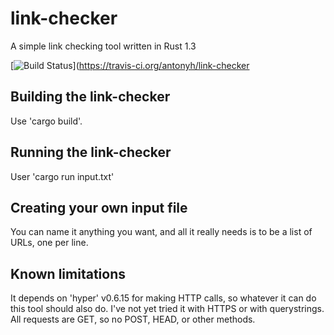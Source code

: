 # link-checker
A simple link checking tool written in Rust 1.3

[![Build Status](https://travis-ci.org/antonyh/link-checker.svg)](https://travis-ci.org/antonyh/link-checker

## Building the link-checker

Use 'cargo build'.

## Running the link-checker

User 'cargo run input.txt'

## Creating your own input file

You can name it anything you want, and all it really needs is to be a list of URLs, one per line. 

## Known limitations

It depends on 'hyper' v0.6.15 for making HTTP calls, so whatever it can do this tool should also do. I've not yet tried it with HTTPS or with querystrings. All requests are GET, so no POST, HEAD, or other methods. 

